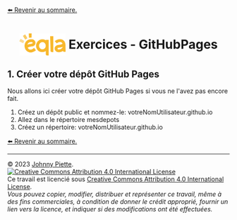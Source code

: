 [:arrow_left: Revenir au sommaire.](./README.md#sommaire)

<h1 id="Exercices" style="display: flex; align-items: center; justify-content: center;">
    <img src="/media/eqla.png" style="height:50px" alt="Logo d'Eqla">
    &nbsp;Exercices - GitHubPages
</h1>

## 1. Créer votre dépôt GitHub Pages
Nous allons ici créer votre dépôt GitHub Pages si vous ne l'avez pas encore fait.
1. Créez un dépôt public et nommez-le: votreNomUtilisateur.github.io
2. Allez dans le répertoire mesdepots
3. Créez un répertoire: votreNomUtilisateur.github.io



[:arrow_left: Revenir au sommaire.](./README.md#sommaire)

---
&copy; 2023 [Johnny Piette](https://github.com/ZamBoyle).  
[![Creative Commons Attribution 4.0 International License](https://i.creativecommons.org/l/by/4.0/88x31.png)](https://creativecommons.org/licenses/by/4.0/)  
Ce travail est licencié sous [Creative Commons Attribution 4.0 International License](https://creativecommons.org/licenses/by/4.0/).   
_Vous pouvez copier, modifier, distribuer et représenter ce travail, même à des fins commerciales, à condition de donner le crédit approprié, fournir un lien vers la licence, et indiquer si des modifications ont été effectuées._